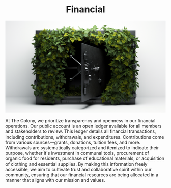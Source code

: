 <h1 align="center"> Financial </h1>

<p align="center" width="100%"><img src="../images/safe.png" /></p>

At The Colony, we prioritize transparency and openness in our financial operations. Our public account is an open ledger available for all members and stakeholders to review. This ledger details all financial transactions, including contributions, withdrawals, and expenditures. Contributions come from various sources—grants, donations, tuition fees, and more. Withdrawals are systematically categorized and itemized to indicate their purpose, whether it's investment in communal tools, procurement of organic food for residents, purchase of educational materials, or acquisition of clothing and essential supplies. By making this information freely accessible, we aim to cultivate trust and collaborative spirit within our community, ensuring that our financial resources are being allocated in a manner that aligns with our mission and values.